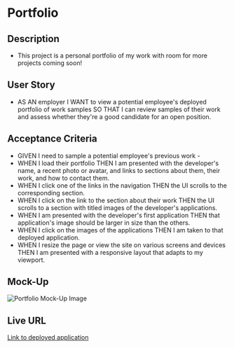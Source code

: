 # Portfolio

## Description
* This project is a personal portfolio of my work with room for more projects coming soon! 

## User Story
* AS AN employer I WANT to view a potential employee's deployed portfolio of work samples SO THAT I can review samples of their work and assess whether they're a good candidate for an open position. 

## Acceptance Criteria
* GIVEN I need to sample a potential employee's previous work -
* WHEN I load their portfolio THEN I am presented with the developer's name, a recent photo or avatar, and links to sections about them, their work, and how to contact them.
* WHEN I click one of the links in the navigation THEN the UI scrolls to the corresponding section.
* WHEN I click on the link to the section about their work THEN the UI scrolls to a section with titled images of the developer's applications.
* WHEN I am presented with the developer's first application THEN that application's image should be larger in size than the others.
* WHEN I click on the images of the applications THEN I am taken to that deployed application.
* WHEN I resize the page or view the site on various screens and devices THEN I am presented with a responsive layout that adapts to my viewport. 

## Mock-Up 
![Portfolio Mock-Up Image](https://user-images.githubusercontent.com/103869234/213321027-6583df34-5b57-47e8-887b-ca26f53293a3.png)

## Live URL
[Link to deployed application](https://mrbrandtcox.github.io/Portfolio-brandt-cox/)
